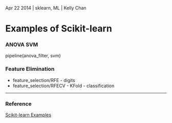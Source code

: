 Apr 22 2014 | sklearn, ML | Kelly Chan
# Examples of Scikit-learn


### ANOVA SVM

pipeline(anova_filter, svm)

### Feature Elimination

- feature_selection/RFE  - digits
- feature_selection/RFECV - KFold - classification

---
### Reference
[Scikit-learn Examples](http://scikit-learn.org/stable/auto_examples/index.html)
